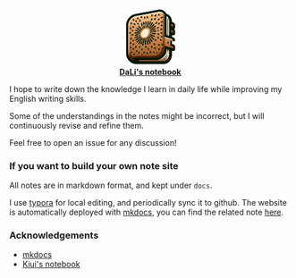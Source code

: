 
<p align="center">
    <picture>
    <img alt="note_logo" src="docs/_assets/icon.png" width="20%">
    </picture>
    </br>
    <b><a href="https://dali-jack.github.io/Notebooks/">DaLi's notebook</a></b>
</p>

I hope to write down the knowledge I learn in daily life while improving my English writing skills.

Some of the understandings in the notes might be incorrect, but I will continuously revise and refine them.

Feel free to open an issue for any discussion!

### If you want to build your own note site

All notes are in markdown format, and kept under `docs`.

I use [typora](https://typora.io/) for local editing, and periodically sync it to github.
The website is automatically deployed with [mkdocs](https://github.com/mkdocs/mkdocs), you can find the related note [here](https://dali-jack.github.io/Notebooks/github/mkdocs/mkdocs/).


### Acknowledgements
* [mkdocs](https://github.com/mkdocs/mkdocs)
* [Kiui's notebook](https://github.com/ashawkey/Notebooks)